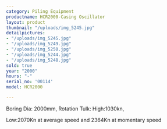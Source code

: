 ```yaml
---
category: Piling Equipment
productname: HCR2000-Casing Oscillator
layout: product
thumbnail: "/uploads/img_5245.jpg"
detailpictures:
- "/uploads/img_5245.jpg"
- "/uploads/img_5249.jpg"
- "/uploads/img_5250.jpg"
- "/uploads/img_5244.jpg"
- "/uploads/img_5248.jpg"
sold: true
year: "2000"
hours: "-"
serial_no: '00114'
model: HCR2000

---
```

Boring Dia: 2000mm, Rotation Tulk: High:1030kn,

Low:2070Kn at average speed and 2364Kn at momentary speed